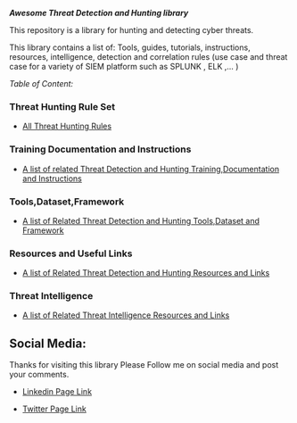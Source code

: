 ***Awesome Threat Detection and Hunting library***


This repository is a library for hunting and detecting cyber threats.

This library contains a list of:
Tools, guides, tutorials, instructions, resources, intelligence, detection and correlation rules (use case and threat case for a variety of SIEM  platform such as  SPLUNK , ELK ,... )

*Table of Content:*

### Threat Hunting Rule Set
- [All Threat Hunting Rules](https://threat-hunting.github.io/awesome_Threat-Hunting/Threat%20Hunting%20Rule%20Set)

### Training Documentation and Instructions
- [A list of related Threat Detection and Hunting Training,Documentation and Instructions](https://threat-hunting.github.io/awesome_Threat-Hunting/Training%20Documentation%20and%20Instructions/)

### Tools,Dataset,Framework
- [A list of Related Threat Detection and Hunting Tools,Dataset and Framework ](https://threat-hunting.github.io/awesome_Threat-Hunting/Tools%2CDataset%2CFramework)

### Resources and Useful Links
- [A list of Related Threat Detection and Hunting Resources and Links](https://threat-hunting.github.io/awesome_Threat-Hunting/Resources%20and%20Useful%20Links)

### Threat Intelligence

- [A list of Related Threat Intelligence Resources and Links](https://threat-hunting.github.io/awesome_Threat-Hunting/Threat%20Intelligence)



## Social Media:
Thanks for visiting this library
Please Follow me on social media and post your comments.

- [Linkedin Page Link](https://www.linkedin.com/company/threathunting)

- [Twitter Page Link](https://www.twitter.com/threathunting_)



